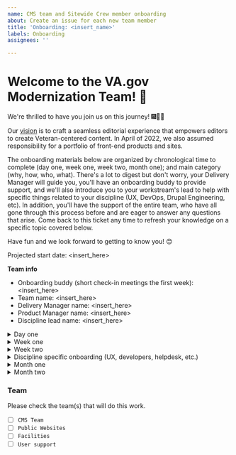 ```yaml
---
name: CMS team and Sitewide Crew member onboarding
about: Create an issue for each new team member
title: 'Onboarding: <insert_name>'
labels: Onboarding
assignees: ''

---
```


# Welcome to the VA.gov Modernization Team! 👋
We're thrilled to have you join us on this journey! 🎆🎉🙌

Our [vision](https://docs.google.com/presentation/d/14mK-4OMeEnR_-fgj62U4lUHBHg6htj4i4ucTA5DJFzg/edit#slide=id.g11ae1dc437e_0_1) is to craft a seamless editorial experience that empowers editors to create Veteran-centered content. In April of 2022, we also assumed responsibility for a portfolio of front-end products and sites.

The onboarding materials below are organized by chronological time to complete (day one, week one, week two, month one); and main category (why, how, who, what). There's a lot to digest but don't worry, your Delivery Manager will guide you, you'll have an onboarding buddy to provide support, and we'll also introduce you to your workstream's lead to help with specific things related to your discipline (UX, DevOps, Drupal Engineering, etc). In addition, you'll have the support of the entire team, who have all gone through this process before and are eager to answer any questions that arise. Come back to this ticket any time to refresh your knowledge on a specific topic covered below.

Have fun and we look forward to getting to know you! 😊

Projected start date: <insert_here>

**Team info**
- Onboarding buddy (short check-in meetings the first week): <insert_here>
- Team name: <insert_here>
- Delivery Manager name: <insert_here>
- Product Manager name: <insert_here>
- Discipline lead name: <insert_here>


<details><summary>Day one</summary>

## Day one
### How?
- [ ] Read through our [team norms](https://docs.google.com/document/d/1cs5FePhtR0LIJi63b9ZtqT7T6dphgB584UpfEbejSOc/edit#), which will also give an overview of how we apply the [USDS playbook](https://playbook.cio.gov/) and VA.gov platform [code of conduct](https://github.com/department-of-veterans-affairs/va.gov-team/blob/master/platform/working-with-vsp/policies-work-norms/code-of-conduct.md).
### Who?
- [ ] Who is on the team? Read your [team members' user manuals](https://drive.google.com/drive/u/0/folders/195otsT1IUxi_k8oEU21TUkvEG-6p5YQj?ths) and copy [the template](https://docs.google.com/document/d/1Rvtoo8CQvE7dptcqmMVqmJ_hbKSNWJ983NXkDj_gVg0/edit?usp=share_link) to add your own
   - [ ] Share your user manual with your team in Slack, once you've created it!
### What?
- [ ] [Onboarding questionnaire](https://docs.google.com/document/d/17fWcL-5p4T3H7dT2bbw02u_CHEZ0tDlszcoMVLfRqP4/edit?usp=share_link) - copy this template and fill out. Your delivery manager will review with you to fill in gaps.
- [ ] Contract - Discuss which contract you are on with your Delivery Manager or Program Manager. Your contract will determine your paperwork process.
- [ ] Read the [VA.gov platform mission and goals](https://github.com/department-of-veterans-affairs/va.gov-team/blob/master/platform/cms/onboarding/library/VA.gov%20Platform%20Overview%202021.pdf).
- [ ] Read the [VA's Office of the CTO (OCTO) engineering excellence guiding principles](https://dsva.slack.com/archives/C04KXPXL4/p1674065912579799) [post in DSVA slack]
- [ ] Open a VA.gov [Platform onboarding ticket](https://github.com/department-of-veterans-affairs/va.gov-team/issues/new?assignees=&labels=governance-team%2C+analytics-insights&template=orientation-epic.md&title=Platform+Orientation+Template+%5BYour+name+here%5D). 
    * The VA.gov Platform team manages VA.gov tooling and network access. In order to receive access to the SOCKS network proxy (described later), you must complete this Github issue, and attend a Platform orientation. 
    * That will result in adding you to the [VFS Platform roster](https://docs.google.com/spreadsheets/d/11dpCJjhs007uC6CWJI6djy3OAvjB8rHB65m0Yj8HXIw/edit?folder=0ALlyxurHpUilUk9PVA#gid=2042046665). 
    * If a Platform orientation isn't available for several weeks, sign up for the next available slot, then mention your Delivery Manager and/or Program Manager on your Platform ticket to expedite SOCKS access.

</details>

<details><summary>Week one</summary>

## Week one
The goals of this week are: 
1) get background paperwork completed as quickly as possible and 
2) start gaining context for what we're doing and why. 

### Paperwork: 
- [ ] Wait to receive an email directing you to the paperwork you should fill out for secure access to relevant VA systems. Federal contractors are required to complete many of the same forms as federal employees. If you're not sure which you contract you are on, ask your Delivery Manager.  
   - **VFS-CMS** or **Sitewide Crew** contract paperwork will come from A6. 
- [ ] Complete & submit your initial paperwork per contract instructions, including setting up your fingerprinting appointment. 
- [ ] When you are notified to complete your e-QIP (the online version of the federal standard investigation form, SF 86), it will require a lot of background information. [Review page 7 of the SF 86 guide](https://www.dcsa.mil/Portals/91/Documents/pv/mbi/standard-form-sf-86-guide-for-applicants.pdf) in advance for the list of information you'll need to collect to complete e-QIP
### Why?
- [ ] Why is VA.gov using a Drupal CMS and how is our success measured? Read the [objectives and key results](https://va-gov.atlassian.net/wiki/spaces/VAGOV/pages/96698383/Product+CMS).
- [ ] [Watch the Drupal GovCon presentation about the project](https://www.youtube.com/watch?v=WN4bGjEuQdM).
- [ ] Why are VA Medical Centers changing their websites? Watch the [2-minute YouTube video](https://youtu.be/Xrv5wCv6cKY).
- [ ] Why are Vet Centers important to Veterans? Watch the [2-minute YouTube video](https://www.youtube.com/watch?v=VMzkZNbKk1I).
### How?
- [ ] Who is our team? [View this Mural diagram](https://app.mural.co/t/vagov6717/m/vagov6717/1653588059793/7a260edabca9535d25d71fac1035c979261c223c?sender=u252e7152800e3981889d1910)
- [ ] [How does the team work in an agile environment?](https://github.com/department-of-veterans-affairs/va.gov-team/blob/master/platform/cms/onboarding/library/sprint-best-practices.md)
- [ ] How do Agile 6, CivicActions, Friends From The City, and Kind Systems work together on this project? Discuss with your Delivery Manager.
- [ ] How does the team fit into the larger OCTO ecosystem? [View this Mural diagram](https://app.mural.co/t/vagov6717/m/vagov6717/1643724063628/1654203c1a0d6c763bbd5c969febf94ec476df79?sender=kevinwalsh8610)
- [ ] How does OCTO fit into the VA universe? And how is VA structured? [View this Mural diagram](https://app.mural.co/t/vagov6717/m/vagov6717/1646447643431/1cbae3844c54a42877451e7a79706f0be048d740?sender=kevinwalsh8610)
  
### Who?
- [ ] Complete your personal information in the [official team roster](https://va-gov.atlassian.net/wiki/spaces/VAGOV/pages/185270337/Team+Roster+2022). Note: this is separate from the Platform ecosystem's roster.
- [ ] Make your Google calendar publicly accessible, showing free/busy time. This will allow team members in other organizations to easily schedule with you. See [Mark your calendar as public](https://support.google.com/calendar/answer/37083?hl=en#zippy=%2Cmark-your-calendar-as-public).
- [ ] Let's start introducing you to the team and key stakeholders. If you're on a meeting where you don't know someone, feel free to kickstart an introduction. Everyone in the ecosystem is friendly and interested in connecting.
### When?
- [ ] Familiarize yourself with our team's [shared calendar](https://va-gov.atlassian.net/wiki/spaces/VAGOV/calendars) and add in any known dates. This is where we coordinate upcoming out of office (OOO). Choose "Calendar" = OOO and "Event type" = whatever is relevant.

</details>

<details><summary>Week two</summary>

## Week two
The goal for this week is to get you set up with the tools you need to be successful. We will pair you up with a buddy on the project that is in your same discipline to help inform which ones are relevant and which aren't. **The most important thing is to get set up is SOCKS** as it will give you access to our systems so try to prioritize that.
### When?
- [ ] Check your calendar for invitations to team ceremonies.
  - [ ] Scrums
  - [ ] Planning sessions
  - [ ] Refinement sessions
  - [ ] Demos
  - [ ] Retros
### What products do we support?
- [ ] Discuss with your Delivery Manager, as this varies a lot by team. Review [this mural](https://app.mural.co/t/vagov6717/m/vagov6717/1658961045082/cedcb1c5c42489e47be37733c73890ef890070ae?sender=u252e7152800e3981889d1910) as a good starting point.
- [ ] [Review the editor onboarding slides](https://github.com/department-of-veterans-affairs/va.gov-team/blob/master/platform/cms/onboarding/library/https___prod.cms.va.gov_sites_default_files_2021-07_Welcome%2520to%2520the%2520new%2520VA.gov%2520CMS.pdf).
- [ ] Read the [product sheets](https://github.com/department-of-veterans-affairs/va.gov-team/raw/master/platform/cms/VA-CMS-Product-Sheets.pdf) (PDF download).

### Access 
Regardless of your role, please review these access notes. Your Delivery Manager will have set up most of the tools for you (with the exception of SOCKS). This list is for you to verify along the way:

#### Github for issue tracking and document sharing
  - [ ] [VA.gov request instructions](https://github.com/department-of-veterans-affairs/github-user-requests/issues/new?labels=add-user-to-org%2C+new-user%2C+user-created&template=add-user-to-the-va-organization.md&title=ADD+USER+TO+ORG+-+%5BUSERNAME%5D) - Your Delivery Manager should have already requested this for you so double check with them before submitting a new request.   
  - [ ] [Zenhub extension instructions](https://www.zenhub.com/extension) - You'll need to install this on your preferred browser.
  - [ ] [Intro to CMS Team Github](https://github.com/department-of-veterans-affairs/va.gov-cms#readme)
  - [ ] [CMS team list](https://github.com/orgs/department-of-veterans-affairs/teams/vfs-cms-team/members) - Same as above. You must be added to this team to contribute in Github.
    - [ ] New to Github and markdown? [Learn about writing on Github](https://docs.github.com/en/github/writing-on-github/getting-started-with-writing-and-formatting-on-github) or [watch a tutorial video](https://youtu.be/TBbtbKplUoc)

#### Slack for instant messaging. 
Your Delivery Manager should have already requested this for you, but if not, view the [request instructions](https://github.com/department-of-veterans-affairs/va.gov-team/blob/master/platform/working-with-vsp/orientation/slack-requests.md)
  - [ ] [Review Slack etiquette](https://slack.com/blog/collaboration/etiquette-tips-in-slack).
  - [ ] Update your profiles in Slack (in the A6 and DSVA workspaces), add a calendar link
  - [ ] Your Delivery Manager should add you to appropriate Slack user groups for the DSVA workspace (e.g. `@sitewide-cms-team`, `@platform-cms-team`, `@cms-helpdesk`, `@public-websites-team`, `@facilities-team`. Also `@cms-engineers-group` for eng.)

You should be in the following slack channels:
 - [ ] A6/agency workspace = `#proj-vagov-team`
 - [ ] DSVA workspace = `#sitewide-program`, and your team channel e.g. `#cms-team`, `#cms-platform`, `#sitewide-public-websites`, `#sitewide-facilities`
 - [ ] [This is a description of other channels](https://docs.google.com/spreadsheets/d/1_lZzectbSzs8zt4dvTFJTiPURxa0Kfp3xinYEuZdqq4/edit#gid=0) that ought to be on your radar. Note that many are going to be dependent on which workstream you're in (DevOps, Helpdesk, UX, etc.). Feel free to join whichever you think will aid you and your work. 

#### SOCKS - VA network proxy
The VA network is required for Drupal CMS and other VA tools and usually requires a VA ID card (PIV or Smartcard). Until you get your paperwork approved and ID card, SOCKS proxy is a back door to some of these tools. This is the first priority for week two. 
   - [ ] File a [SOCKS proxy request](https://depo-platform-documentation.scrollhelp.site/getting-started/Internal-tools-access-via-SOCKS-proxy.1821081710.html) and select the label for your team. 
      - [ ] [Platform orientation](https://depo-platform-documentation.scrollhelp.site/getting-started/Calendly-Orientation-Sessions.2133393543.html#CalendlyOrientationSessions-GeneralOrientation). This should have been requested on day one as part of the Platform onboarding ticket but is here as a reminder that this is a blocker for SOCKS access as you'll need to get added to their ecosystem roster in order to proceed.
   - [ ] [Request a Github personal access token first](https://docs.github.com/en/authentication/keeping-your-account-and-data-secure/creating-a-personal-access-token). You only need to do the "repo" panel in that form and leave the other panels as is. It may take a day or two for the SOCKS proxy request to be fulfilled before you can complete the rest of the SOCKS process. This can be a complex process. Post in #sitewide-program Slack channel if you need help from a current member - we're happy to help.
   - [ ] Optional [Core Tunnel set up for SOCKS proxy on all browsers on Mac](https://www.youtube.com/watch?v=fSuN9LhkB5o)

#### Drupal 
  - [ ] [Learn about the different Drupal environments](https://github.com/department-of-veterans-affairs/va.gov-cms/blob/main/READMES/environments.md)
  - [ ] If you are using a non-VA laptop for development you will need [follow the instructions on Github](https://github.com/department-of-veterans-affairs/va.gov-cms/blob/main/READMES/https.md) to trust the VA Root Certificate Authority (CA) in your browser(s)
  - [ ] Drupal production environment access (SOCKS or VA network required) - in DSVA #cms-support channel, use the Slack workflow to file a helpdesk support request. Ask the helpdesk to create a Drupal user for you in [prod.cms.va.gov](prod.cms.va.gov). 
     * DevOps team members require an administrator account. (SOCKS or VA access with PIV card required)
     * Standard practice for other roles is to have minimal access in prod (content editor or even a blocked account) and full admin access in lower environments.
  
##### Tugboat demo environments (Drupal)
Tugboat is a development server platform where you can preview CMS code changes pre-production. 
  - [ ] [Tugboat for engineers](https://github.com/department-of-veterans-affairs/va.gov-cms/blob/main/READMES/tugboat.md)
  - [ ] [Tugboat for non-engineers](https://prod.cms.va.gov/help/demo-environments-tugboat-guides) SOCKS required

#### Other tools / access

- [ ] [Confluence](https://va-gov.atlassian.net/wiki/spaces/VAGOV/pages/179765342/2020-2021?NO_SSR=1) for team resources and calendar

- [ ] [Google Drive](https://drive.google.com/drive/u/0/folders/0ADx85_gnl3Y4Uk9PVA?ths=true) for team documents. Generally, VA doesn't use Google products. Use Github or downloadable files when sharing with VA.

- [ ] [Trello](https://trello.com/vacmsteam) for project management



</details>

<details><summary>Discipline specific onboarding (UX, developers, helpdesk, etc.)</summary>

## Keep only the discipline that applies to you below. Delete the other disciplines.

- [ ] What do I need to know about my discipline on this team (DevOps, Engineering, Helpdesk, ID, UX)? Discuss with your discipline lead.

- [ ] What applications or discipline-specific tools are needed? Discuss with your discipline lead.

## Onboarding for Developers
 
 - [ ] [VA.gov tools overview](https://depo-platform-documentation.scrollhelp.site/getting-started/Request-access-to-tools.969605215.html)
 - [ ] [Access to dev & staging to be able to replicate the SSO piece of the login experience](https://github.com/department-of-veterans-affairs/va.gov-cms/issues/5838) (SOCKS or VA access with PIV card required)
 - [ ] [Datadog](https://depo-platform-documentation.scrollhelp.site/getting-started/Request-access-to-tools.969605215.html#Requestaccesstotools-Requestaccess) to access monitoring metrics (as of 8/5/22 this is TBD. reach out to your DM for details)
 - [ ] Review the [VA.gov Design System](https://design.va.gov/) which includes [how to provide feedback](https://design.va.gov/documentation/feedback)
 - [ ] Browse the [CMS topic dives videos](https://va-gov.atlassian.net/wiki/spaces/VAGOV/pages/1714094110/CMS+Topic+Dives)

 **VA Platform documentation**
 - [ ] [VA Technical Architecture Overview](https://github.com/department-of-veterans-affairs/va.gov-team-sensitive/blob/master/platform/engineering/TechnicalArchitectureOverview.md) - describes technical architecture of va.gov (+ api.va.gov)
 - [ ] Deployments: https://depo-platform-documentation.scrollhelp.site/developer-docs/deployments
  - [ ] [Deployment crib notes](https://docs.google.com/spreadsheets/d/164H07n4FChg-JxJZu964nfg2wAX0kPD0SjTfZMhzj_I/edit#gid=0) with detail re: various repos, timings, & support
 - [ ] Front-end workflow: https://depo-platform-documentation.scrollhelp.site/developer-docs/frontend-workflow
 - [ ] [Front-end steps to run & build VA.gov locally](https://depo-platform-documentation.scrollhelp.site/developer-docs/run-and-build-va-gov-locally)
   
## Onboarding for DevOps members
 
 - [ ] [VA.gov tools overview](https://depo-platform-documentation.scrollhelp.site/getting-started/Request-access-to-tools.969605215.html)
 - [ ] [IAM/SSO lower environment access](https://github.com/department-of-veterans-affairs/va.gov-team-sensitive/blob/master/platform/cms/cms-sso-saml-iam-login-braindump.md#testing-login)
 - [ ] [Jenkins](http://jenkins.vfs.va.gov/) (SOCKS required)
 - [ ] [Grafana](http://grafana.vfs.va.gov/login) (SOCKS required)
 - [ ] [Sentry](http://sentry.vfs.va.gov.) (SOCKS required)
 - [ ] [AWS](https://depo-platform-documentation.scrollhelp.site/getting-started/Request-access-to-tools.969605215.html#Requestaccesstotools-Requestaccess) (SOCKS required)
   - [ ] And request to be added to the `adhoc-vetsgov-devops` group.
 - [ ] sshuttle
- [ ] [Access to dev & staging to be able to replicate the SSO piece of the login experience](https://github.com/department-of-veterans-affairs/va.gov-cms/issues/5838) (SOCKS or VA access required)
- [ ] Browse the [CMS topic dives videos](https://va-gov.atlassian.net/wiki/spaces/VAGOV/pages/1714094110/CMS+Topic+Dives)

## Onboarding for User Support members
 - [ ] [Review the helpdesk Github repo](https://github.com/department-of-veterans-affairs/va.gov-team/tree/master/platform/cms/helpdesk).
 - [ ] [Review the helpdesk Google Drive](https://drive.google.com/drive/folders/1opC6DgZyBQ6uEVzIz3FWmISMLt-Y91ts).
 - [ ] [Jira Service Desk](https://va-gov.atlassian.net/jira/servicedesk/projects/VAHELP)
 - [ ] Discuss Drupal CMS account administration process with helpdesk folks, Delivery Manager or Product Manager
 - [ ] Get access to training, staging, and prod environments with instructional designer
 - [ ] Discuss broken links process with instructional designer
 - [ ] Discuss Jira reporting with instructional designer
 - [ ] Discuss Knowledge Base with instructional designer
 - [ ] The following trainings and additional videos can be found on the Knowledge Base on the Drupal CMS prod and lesser environments that require VA network or SOCKS proxy access. They can be watched without VA network or SOCKS access at the links below.
   - [ ] [Watch the Drupal CMS editorial experience video for all users](https://youtu.be/ju7EH0F5S4I).
   - [ ] [Watch the training video that VA Medical Center (VAMC) editors have to complete](https://youtu.be/Sowgt1rOmlE).
   - [ ] [Watch the training video that Vet Center editors have to complete](https://youtu.be/scuC5lSHZuw).

## Onboarding for Product Management members
 - [ ] Review [onboarding docs](https://github.com/department-of-veterans-affairs/va.gov-team/blob/master/platform/cms/onboarding/PM/)
 - [ ] [VA doc: Expectations for how VA internal Product Lead / Product Owners work with contractor PMs](https://github.com/department-of-veterans-affairs/va.gov-team/blob/master/octo/product/Product%20Expectations.md)

## Onboarding for UX members
- [ ] Attend design onboarding call 1: You are here
   - You'll get an invite during Week 3-ish.
- [ ] Attend design onboarding call 2: Partners
   - You'll get an invite during Week 3-ish.
- [ ] Reading (this is more for Public Websites and Facilities teams, but helpful context for everyone)
   - [Collaboration Cycle](https://depo-platform-documentation.scrollhelp.site/collaboration-cycle/collaboration-cycle-kickoff)
   - [Research Overview](https://depo-platform-documentation.scrollhelp.site/research-design/research-overview)
   - [VA Design System](https://design.va.gov/)
- [ ] Get tools
   - [ ] Sketch (for designers on Public Websites or Facilities)
   - [ ] Mural
   - [ ] Figma (for designers on Sitewide CMS)
   - [ ] Airtable
   - [ ] Review and start getting acquainted with existing design systems.
- [ ] Helpful Slack channels to join
   - #accessibility-ops
   - #design
   - #cms-design
   - #inclusive-design
   - #research-ops
   - #vagov-accessibility
- [ ] Fonts to download
   - Lucida Grande [download from fontsgeek.com](https://fontsgeek.com/fonts/Lucida-Grande-Regular)
   - Source Sans Pro [download from Google Fonts](https://fonts.google.com/specimen/Source+Sans+Pro)
   - Bitter [download from Google Fonts](https://fonts.google.com/specimen/Bitter)
- [ ] Request an "Ask-Me-Anything" call [optional]
   - It's an opportunity to ask any lingering questions and clarify any information we've covered.
- [ ] Download a [markdown cheat sheet](https://cheatography.com/lucbpz/cheat-sheets/the-ultimate-markdown/pdf/) [optional]
- [ ] Request a Github Cliff's Notes call [optional]
   - Aren't comfortable with Github? It's cool. We have people who can help.

</details>

<details><summary>Month one</summary>

## Month one
By this point you should have enough context and access to be able to start contributing. Work with your team to identify specific issues to focus on.
### Who?
- [ ] Who are our VA points of contact? Discuss with your Delivery Manager or Product Manager.
- [ ] Who should we know on the platform teams? Discuss with your Delivery Manager or Product Manager.
- [ ] Background [history of the ecosystem](https://app.mural.co/t/vagov6717/m/vagov6717/1646745279937/9a5570c420939d84e875e8334fd73073e3a3971b?sender=clarencemaeng1702)
### What?
- [ ] Complete any VA-assigned trainings in the TMS system. If the TMS learning modules malfunction, assign yourself the print version of the module. (Ask in #proj-vagov-team if you need help.)
- [ ] You'll receive an email confirming that you have been approved for remote access, using Citrix Access Gateway (CAG). You can contact Enterprise Service desk via provided instructions to set up your CAG access manually, if you need access prior to receiving your PIV card.
- [ ] After your background check is complete, you will get an email to get your Personal Identify Verification (PIV) card. Contact your local VA office (where you got your fingerprints taken) for information about getting your [PIV card](https://www.oit.va.gov/programs/piv/how-to.cfm?). 
  - [ ] Review a [video about the benefits of the PIV card and VA network access](https://youtu.be/6rI-i8zmOzE).
  - [ ] PIV card will help you get remote VA network access. See [VA network remote access options](https://www.oit.va.gov/resources/remote-access/index.cfm?) 
    - [ ] [Azure virtual desktop is recommended for Windows](https://www.oit.va.gov/resources/remote-access/azure-virtual-desktop/)
    - [ ] Mac users should [follow these CAG download instructions](https://docs.google.com/document/d/1_3HKMk4AXyqAoQcfF4CthEQ7uU_d1h9Tt7CPHGJ-FaM)
    - [ ] Purchase a card reader, if you don't have one. A6 IT recommends these options: [USB](https://www.amazon.com/gp/product/B002N3MM6W/ref=ppx_yo_dt_b_asin_title_o01_s00?ie=UTF8&th=1) or [USB-C](https://www.amazon.com/gp/product/B002N3MM6W/ref=ppx_yo_dt_b_asin_title_o01_s00?ie=UTF8&th=1)
    - [ ] Use your PIV card to access CAG. You must access CAG every 60 days or your access will be expired.
- [ ] [What is Drupal?](https://docs.google.com/spreadsheets/d/11ppWiIggKJh-YAWia28utZXW48tJZGCEg-sFJ6eIl9c)
- [ ] Google Analytics: [Request access to Google Analytics](https://depo-platform-documentation.scrollhelp.site/analytics-monitoring/New-Users-to-Google-Analytics.1877704964.html)
  - [ ] [Opt out](https://www.va.gov/analytics-opt-out.html) of Google Analytics collection on VA.gov.
  - [ ] [Opt out](https://depo-platform-documentation.scrollhelp.site/?internal-user-opt-out=true) of analytics for Platform's website. You will not get a confirmation message and will have to do this for every browser and every time you clear cookies.
- [ ] [View short presentations on specific topics](https://va-gov.atlassian.net/wiki/spaces/VAGOV/pages/1714094110/CMS+Topic+Dives). Topics include site alerts, release and deploy, Facility API, etc.
- [ ] [Browse the VA Drupal CMS Knowledge Base articles](https://prod.cms.va.gov/help/).

</details>

<details><summary>Month two</summary>

## Month two
### What additional tools do you need access to?
- [ ] Mainly for helpdesk folks: [CMS Support distro group](https://mim.va.gov/IdentityManagement/default.aspx)

</details>

### Team
Please check the team(s) that will do this work.

- [ ] `CMS Team`
- [ ] `Public Websites`
- [ ] `Facilities`
- [ ] `User support`

